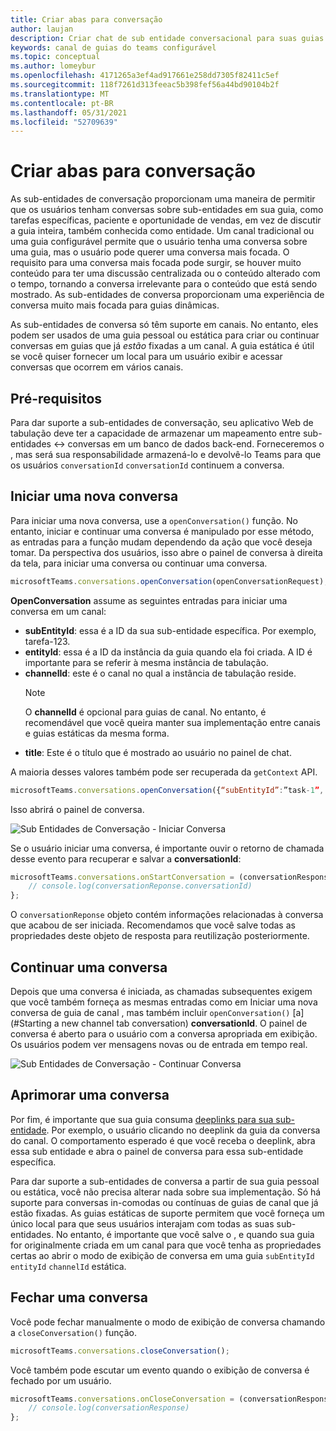 ```yaml
---
title: Criar abas para conversação
author: laujan
description: Criar chat de sub entidade conversacional para suas guias de canal
keywords: canal de guias do teams configurável
ms.topic: conceptual
ms.author: lomeybur
ms.openlocfilehash: 4171265a3ef4ad917661e258dd7305f82411c5ef
ms.sourcegitcommit: 118f7261d313feeac5b398fef56a44bd90104b2f
ms.translationtype: MT
ms.contentlocale: pt-BR
ms.lasthandoff: 05/31/2021
ms.locfileid: "52709639"
---
```

# <a name="create-conversational-tabs"></a>Criar abas para conversação

As sub-entidades de conversação proporcionam uma maneira de permitir que os usuários tenham conversas sobre sub-entidades em sua guia, como tarefas específicas, paciente e oportunidade de vendas, em vez de discutir a guia inteira, também conhecida como entidade. Um canal tradicional ou uma guia configurável permite que o usuário tenha uma conversa sobre uma guia, mas o usuário pode querer uma conversa mais focada. O requisito para uma conversa mais focada pode surgir, se houver muito conteúdo para ter uma discussão centralizada ou o conteúdo alterado com o tempo, tornando a conversa irrelevante para o conteúdo que está sendo mostrado. As sub-entidades de conversa proporcionam uma experiência de conversa muito mais focada para guias dinâmicas.

As sub-entidades de conversa só têm suporte em canais. No entanto, eles podem ser usados de uma guia pessoal ou estática para criar ou continuar conversas em guias que já *estão* fixadas a um canal. A guia estática é útil se você quiser fornecer um local para um usuário exibir e acessar conversas que ocorrem em vários canais.

## <a name="prerequisites"></a>Pré-requisitos

Para dar suporte a sub-entidades de conversação, seu aplicativo Web de tabulação deve ter a capacidade de armazenar um mapeamento entre sub-entidades ↔ conversas em um banco de dados back-end. Forneceremos o , mas será sua responsabilidade armazená-lo e devolvê-lo Teams para que os usuários `conversationId` `conversationId` continuem a conversa.

## <a name="start-a-new-conversation"></a>Iniciar uma nova conversa

Para iniciar uma nova conversa, use a `openConversation()` função. No entanto, iniciar e continuar uma conversa é manipulado por esse método, as entradas para a função mudam dependendo da ação que você deseja tomar. Da perspectiva dos usuários, isso abre o painel de conversa à direita da tela, para iniciar uma conversa ou continuar uma conversa.

``` javascript
microsoftTeams.conversations.openConversation(openConversationRequest);
```

**OpenConversation** assume as seguintes entradas para iniciar uma conversa em um canal:

* **subEntityId**: essa é a ID da sua sub-entidade específica. Por exemplo, tarefa-123.
* **entityId**: essa é a ID da instância da guia quando ela foi criada. A ID é importante para se referir à mesma instância de tabulação.
* **channelId**: este é o canal no qual a instância de tabulação reside.
   > [!NOTE]
   > O **channelId** é opcional para guias de canal. No entanto, é recomendável que você queira manter sua implementação entre canais e guias estáticas da mesma forma.
* **title**: Este é o título que é mostrado ao usuário no painel de chat.

A maioria desses valores também pode ser recuperada da `getContext` API.

```javascript
microsoftTeams.conversations.openConversation({“subEntityId”:”task-1”, “entityId”: “tabInstanceId-1”, “channelId”: ”19:baa6e71f65b948d189bf5c892baa8e5a@thread.skype”, “title”: "Task Title”});
```

Isso abrirá o painel de conversa.

![Sub Entidades de Conversação - Iniciar Conversa](~/assets/images/tabs/conversational-subentities/start-conversation.png)

Se o usuário iniciar uma conversa, é importante ouvir o retorno de chamada desse evento para recuperar e salvar a **conversationId**:

```javascript
microsoftTeams.conversations.onStartConversation = (conversationResponse) => {
    // console.log(conversationReponse.conversationId)
};
```

O `conversationReponse` objeto contém informações relacionadas à conversa que acabou de ser iniciada. Recomendamos que você salve todas as propriedades deste objeto de resposta para reutilização posteriormente.

## <a name="continue-a-conversation"></a>Continuar uma conversa

Depois que uma conversa é iniciada, as chamadas subsequentes exigem que você também forneça as mesmas entradas como em Iniciar uma nova conversa de guia de canal , mas também incluir `openConversation()` [a](#Starting a new channel tab conversation) **conversationId**. O painel de conversa é aberto para o usuário com a conversa apropriada em exibição. Os usuários podem ver mensagens novas ou de entrada em tempo real.

![Sub Entidades de Conversação - Continuar Conversa](~/assets/images/tabs/conversational-subentities/continue-conversation.png)

## <a name="enhance-a-conversation"></a>Aprimorar uma conversa

Por fim, é importante que sua guia consuma [deeplinks para sua sub-entidade](~/concepts/build-and-test/deep-links.md). Por exemplo, o usuário clicando no deeplink da guia da conversa do canal. O comportamento esperado é que você receba o deeplink, abra essa sub entidade e abra o painel de conversa para essa sub-entidade específica.

Para dar suporte a sub-entidades de conversa a partir de sua guia pessoal ou estática, você não precisa alterar nada sobre sua implementação. Só há suporte para conversas in-comodas ou contínuas de guias de canal que já estão fixadas. As guias estáticas de suporte permitem que você forneça um único local para que seus usuários interajam com todas as suas sub-entidades. No entanto, é importante que você salve o , e quando sua guia for originalmente criada em um canal para que você tenha as propriedades certas ao abrir o modo de exibição de conversa em uma guia `subEntityId` `entityId` `channelId` estática.

## <a name="close-a-conversation"></a>Fechar uma conversa

Você pode fechar manualmente o modo de exibição de conversa chamando a `closeConversation()` função.

```javascript
microsoftTeams.conversations.closeConversation();
```

Você também pode escutar um evento quando o exibição de conversa é fechado por um usuário.

```javascript
microsoftTeams.conversations.onCloseConversation = (conversationResponse) => {
    // console.log(conversationResponse)
};
```
